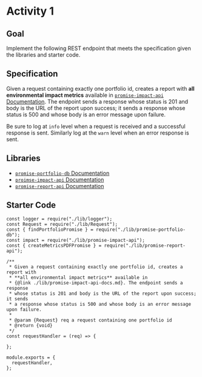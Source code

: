 # Activity 1

## Goal
Implement the following REST endpoint that meets the specification given the
libraries and starter code.

## Specification
Given a request containing exactly one portfolio id, creates a report with
**all environmental impact metrics** available in
[`promise-impact-api` Documentation](./lib/promise-impact-api-docs.md). 
The endpoint sends a response whose status is 201 and body is the URL of
the report upon success; it sends a response whose status is 500 and whose
body is an error message upon failure.

Be sure to log at `info` level when a request is received and a successful
response is sent. Similarly log at the `warn` level when an error response is
sent.

## Libraries
- [`promise-portfolio-db` Documentation](./lib/promise-portfolio-db-docs.md)
- [`proimse-impact-api` Documentation](./lib/promise-impact-api-docs.md)
- [`promise-report-api` Documentation](./lib/promise-report-api-docs.md)

## Starter Code
    const logger = require("./lib/logger");
    const Request = require("./lib/Request");
    const { findPortfolioPromise } = require("./lib/promise-portfolio-db");
    const impact = require("./lib/promise-impact-api");
    const { createMetricsPDFPromise } = require("./lib/promise-report-api");
    
    /**
     * Given a request containing exactly one portfolio id, creates a report with
     * **all environmental impact metrics** available in
     * {@link ./lib/promise-impact-api-docs.md}. The endpoint sends a response
     * whose status is 201 and body is the URL of the report upon success; it sends
     * a response whose status is 500 and whose body is an error message upon failure.
     *
     * @param {Request} req a request containing one portfolio id
     * @return {void}
     */
    const requestHandler = (req) => {
      
    };
    
    module.exports = {
      requestHandler,
    };

    
